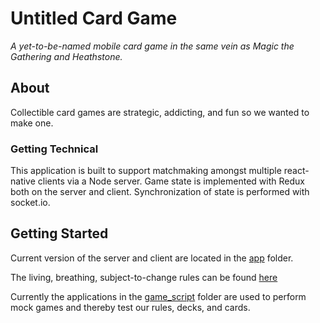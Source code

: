 # Untitled Card Game
*A yet-to-be-named mobile card game in the same vein as Magic the Gathering and Heathstone.*

## About
Collectible card games are strategic, addicting, and fun so we wanted to make one.

### Getting Technical
This application is built to support matchmaking amongst multiple react-native clients via a Node server. Game state is implemented with Redux both on the server and client. Synchronization of state is performed with socket.io.

## Getting Started
Current version of the server and client are located in the [app](/app) folder.

The living, breathing, subject-to-change rules can be found [here](/docs/game_rules.md)

Currently the applications in the [game_script](/game_script) folder are used to perform mock games and thereby test our rules, decks, and cards.
